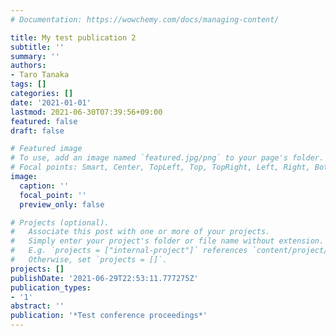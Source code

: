 ```yaml
---
# Documentation: https://wowchemy.com/docs/managing-content/

title: My test publication 2
subtitle: ''
summary: ''
authors:
- Taro Tanaka
tags: []
categories: []
date: '2021-01-01'
lastmod: 2021-06-30T07:39:56+09:00
featured: false
draft: false

# Featured image
# To use, add an image named `featured.jpg/png` to your page's folder.
# Focal points: Smart, Center, TopLeft, Top, TopRight, Left, Right, BottomLeft, Bottom, BottomRight.
image:
  caption: ''
  focal_point: ''
  preview_only: false

# Projects (optional).
#   Associate this post with one or more of your projects.
#   Simply enter your project's folder or file name without extension.
#   E.g. `projects = ["internal-project"]` references `content/project/deep-learning/index.md`.
#   Otherwise, set `projects = []`.
projects: []
publishDate: '2021-06-29T22:53:11.777275Z'
publication_types:
- '1'
abstract: ''
publication: '*Test conference proceedings*'
---
```

